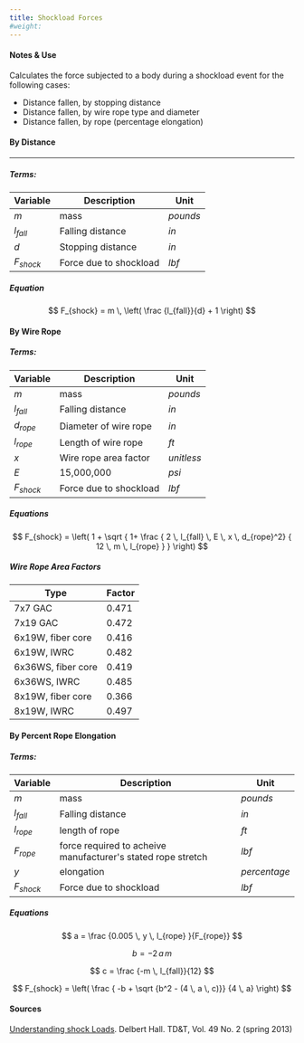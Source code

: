 ```yaml
---
title: Shockload Forces
#weight: 
---
```


#### Notes & Use

Calculates the force subjected to a body during a shockload event for the following cases:

* Distance fallen, by stopping distance
* Distance fallen, by wire rope type and diameter
* Distance fallen, by rope (percentage elongation)

#### By Distance
---

##### Terms:

|Variable|Description|Unit|
|-----|-----|-----|
|$m$ | mass| *pounds*|
|$l_{fall}$ | Falling distance | *in*|
|$d$ | Stopping distance | *in*|
|$F_{shock}$ | Force due to shockload| *lbf*|

##### Equation

$$ F_{shock} = m \, \left( \frac {l_{fall}}{d} + 1 \right) $$


#### By Wire Rope

##### Terms:

|Variable|Description|Unit|
|-----|-----|-----|
|$m$ | mass| *pounds*|
|$l_{fall}$ | Falling distance| *in*|
|$d_{rope}$ | Diameter of wire rope| *in*|
|$l_{rope}$ | Length of wire rope| *ft*|
|$x$ | Wire rope area factor| *unitless*|
|$E$ | 15,000,000 |*psi*|
|$F_{shock}$ | Force due to shockload| *lbf*|

##### Equations

$$ F_{shock} = \left( 
    1 + \sqrt {
        1+ \frac
        { 2 \, l_{fall} \, E \, x \, d_{rope}^2}
        { 12 \, m \, l_{rope} }
}
\right) $$


##### Wire Rope Area Factors

|Type|Factor|
|------|------|
|7x7 GAC|0.471|
|7x19 GAC|0.472|
|6x19W, fiber core|0.416|
|6x19W, IWRC|0.482|
|6x36WS, fiber core|0.419|
|6x36WS, IWRC|0.485|
|8x19W, fiber core|0.366|
|8x19W, IWRC|0.497|


#### By Percent Rope Elongation

##### Terms:

|Variable|Description|Unit|
|-----|-----|-----|
|$m$ | mass| *pounds*|
|$l_{fall}$ | Falling distance | *in*|
|$l_{rope}$ | length of rope | *ft*|
|$F_{rope}$ | force required to acheive manufacturer's stated rope stretch | *lbf*|
|$y$ | elongation | *percentage*|
|$F_{shock}$ | Force due to shockload| *lbf*|

##### Equations

$$ a =  \frac {0.005 \, y \, l_{rope} }{F_{rope}} $$

$$ b = -2 \, a \, m $$

$$ c = \frac {-m \, l_{fall}}{12} $$

$$ F_{shock} = \left( 
    \frac
    { -b + \sqrt 
        {b^2 - (4 \, a \, c)}}
    {4 \, a}
\right) $$

#### Sources

[Understanding shock Loads](http://tdt.usitt.org/GetPDF.aspx?PDF=49-2shockloads). Delbert Hall. TD&T, Vol. 49 No. 2 (spring 2013)